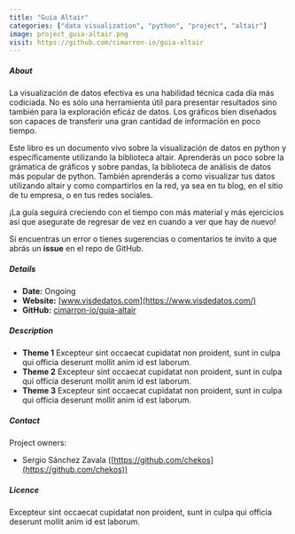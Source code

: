 ```yaml
---
title: "Guía Altair"
categories: ["data visualization", "python", "project", "altair"]
image: project_guia-altair.png
visit: https://github.com/cimarron-io/guia-altair
---
```


##### About

La visualización de datos efectiva es una habilidad técnica cada día más codiciada. No es sólo una herramienta útil para presentar resultados sino también para la exploración eficáz de datos. Los gráficos bien diseñados son capaces de transferir una gran cantidad de información en poco tiempo.

Este libro es un documento vivo sobre la visualización de datos en python y específicamente utilizando la biblioteca altair. Aprenderás un poco sobre la grámatica de gráficos y sobre pandas, la biblioteca de análisis de datos más popular de python. También aprenderás a como visualizar tus datos utilizando altair y como compartirlos en la red, ya sea en tu blog, en el sitio de tu empresa, o en tus redes sociales.

¡La guía seguirá creciendo con el tiempo con más material y más ejercicios así que asegurate de regresar de vez en cuando a ver que hay de nuevo!

Si encuentras un error o tienes sugerencias o comentarios te invito a que abrás un __issue__ en el repo de GitHub.


##### Details
- **Date:** Ongoing
- **Website:** [www.visdedatos.com](https://www.visdedatos.com/)
- **GitHub:** [cimarron-io/guia-altair](https://github.com/cimarron-io/guia-altair)

##### Description

- **Theme 1**
  Excepteur sint occaecat cupidatat non proident, sunt in culpa qui officia deserunt mollit anim id est laborum.
- **Theme 2**
  Excepteur sint occaecat cupidatat non proident, sunt in culpa qui officia deserunt mollit anim id est laborum.
- **Theme 3**
  Excepteur sint occaecat cupidatat non proident, sunt in culpa qui officia deserunt mollit anim id est laborum.

##### Contact

Project owners:

- Sergio Sánchez Zavala ([https://github.com/chekos](https://github.com/chekos))

##### Licence

Excepteur sint occaecat cupidatat non proident, sunt in culpa qui officia deserunt mollit anim id est laborum.
